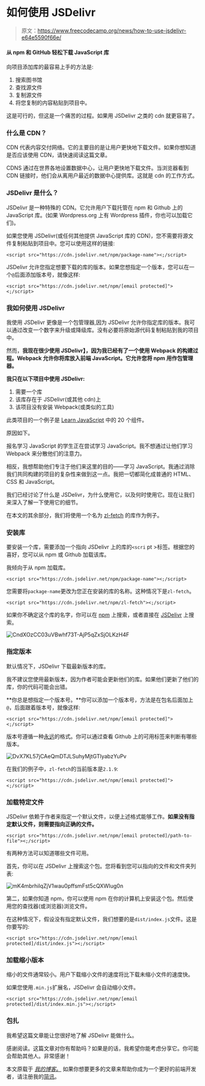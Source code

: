 # 如何使用 JSDelivr

> 原文：<https://www.freecodecamp.org/news/how-to-use-jsdelivr-e64e5590f66e/>

#### 从 npm 和 GitHub 轻松下载 JavaScript 库

向项目添加库的最容易上手的方法是:

1.  搜索图书馆
2.  查找源文件
3.  复制源文件
4.  将您复制的内容粘贴到项目中。

这是可行的，但这是一个痛苦的过程。如果用 JSDelivr 之类的 cdn 就更容易了。

### 什么是 CDN？

CDN 代表内容交付网络。它的主要目的是让用户更快地下载文件。如果你想知道是否应该使用 CDN，请快速阅读这篇文章。

CDNS 通过在世界各地设置数据中心，让用户更快地下载文件。当浏览器看到 CDN 链接时，他们会从离用户最近的数据中心提供库。这就是 cdn 的工作方式。

### JSDelivr 是什么？

JSDelivr 是一种特殊的 CDN。它允许用户下载托管在 npm 和 Github 上的 JavaScript 库。(如果 Wordpress.org 上有 Wordpress 插件，你也可以加载它们)。

如果您使用 JSDelivr(或任何其他提供 JavaScript 库的 CDN)，您不需要将源文件复制粘贴到项目中。您可以使用这样的链接:

```
<script src="https://cdn.jsdelivr.net/npm/package-name"><;/script>
```

JSDelivr 允许您指定想要下载的库的版本。如果您想指定一个版本，您可以在一个`@`后面添加版本号，就像这样:

```
<script src="https://cdn.jsdelivr.net/npm/[email protected]"><;/script>
```

### 我如何使用 JSDelivr

我使用 JSDelivr 更像是一个包管理器,因为 JSDelivr 允许你指定库的版本。我可以通过改变一个数字来升级或降级库。没有必要将原始源代码复制粘贴到我的项目中。

然而，**我现在很少使用 JSDelivr】，因为我已经有了一个使用 Webpack 的构建过程。Webpack 允许你将库放入前端 JavaScript。它允许您将 npm 用作包管理器。**

**我只在以下项目中使用 JSDelivr:**

1.  需要一个库
2.  该库存在于 JSDelivr(或其他 cdn)上
3.  该项目没有安装 Webpack(或类似的工具)

此类项目的一个例子是 [Learn JavaScript](https://learnjavascript.today/) 中的 20 个组件。

原因如下。

报名学习 JavaScript 的学生正在尝试学习 JavaScript。我不想通过让他们学习 Webpack 来分散他们的注意力。

相反，我想帮助他们专注于他们来这里的目的——学习 JavaScript。我通过消除我们共同构建的项目的复杂性来做到这一点。我把一切都简化成普通的 HTML、CSS 和 JavaScript。

我们已经讨论了什么是 JSDelivr，为什么使用它，以及何时使用它。现在让我们来深入了解一下使用它的细节。

在本文的其余部分，我们将使用一个名为 [zl-fetch](https://github.com/zellwk/zl-fetch) 的库作为例子。

### 安装库

要安装一个库，需要添加一个指向 JSDelivr 上的库的`<scri` pt >标签。根据您的喜好，您可以从 npm 或 Github 加载该库。

我倾向于从 npm 加载库。

```
<script src="https://cdn.jsdelivr.net/npm/package-name"><;/script>
```

您需要将`package-name`更改为您正在安装的库的名称。这种情况下是`zl-fetch`。

```
<script src="https://cdn.jsdelivr.net/npm/zl-fetch"><;/script>
```

如果你不确定这个库的名字，你可以在 [npm](https://www.npmjs.com/) 上搜索，或者直接在 [JSDelivr](https://www.jsdelivr.com/) 上搜索。

![CndXOzCC03uVBwhf73T-AjP5qZxSjOLKzH4F](img/77310d06d31c5e979ceefcf4231944c7.png)

### 指定版本

默认情况下，JSDelivr 下载最新版本的库。

我不建议您使用最新版本，因为作者可能会更新他们的库。如果他们更新了他们的库，你的代码可能会出错。

**你总是想指定一个版本号。**你可以添加一个版本号，方法是在包名后面加上`@`，后面跟着版本号，就像这样:

```
<script src="https://cdn.jsdelivr.net/npm/[email protected]"><;/script>
```

版本号遵循一种[永远](https://zellwk.com/blog/semantic-versioning/)的格式。你可以通过查看 Github 上的可用标签来判断有哪些版本。

![DvX7KL57jCAeQmDTJLSuhyMjtGTlyabzYuPv](img/da355c60bb85e6c067787cabf3a185d6.png)

在我们的例子中，`zl-fetch`的当前版本是`2.1.9`:

```
<script src="https://cdn.jsdelivr.net/npm/[email protected]"><;/script>
```

### 加载特定文件

JSDelivr 依赖于作者来指定一个默认文件，以便上述格式能够工作。**如果没有指定默认文件，则需要指向正确的文件。**

```
<script src="https://cdn.jsdelivr.net/npm/[email protected]/path-to-file"><;/script>
```

有两种方法可以知道哪些文件可用。

首先，你可以在 JSDelivr 上搜索这个包。您将看到您可以指向的文件和文件夹列表:

![mK4mbrhilqZjV1wau0pffsmFst5cQXWIug0n](img/571e3ad4e2bfa635d4fcf3b480a12def.png)

第二，如果你知道 npm，你可以使用 npm 在你的计算机上安装这个包。然后使用您的查找器(或浏览器)浏览文件。

在这种情况下，假设没有指定默认文件，我们想要的是`dist/index.js`文件。这是你要写的:

```
<script src="https://cdn.jsdelivr.net/npm/[email protected]/dist/index.js"><;/script>
```

### 加载缩小版本

缩小的文件通常较小。用户下载缩小文件的速度将比下载未缩小文件的速度快。

如果您使用`.min.js`扩展名，JSDelivr 会自动缩小文件。

```
<script src="https://cdn.jsdelivr.net/npm/[email protected]/dist/index.min.js"><;/script>
```

### 包扎

我希望这篇文章能让您很好地了解 JSDelivr 能做什么。

感谢阅读。这篇文章对你有帮助吗？如果是的话，我希望你能考虑分享它。你可能会帮助其他人。非常感谢！

本文原载于 [*我的博客。*](https://zellwk.com/blog/jsdelivr)
如果你想要更多的文章来帮助你成为一个更好的前端开发者，请注册我的[简讯](https://zellwk.com/)。